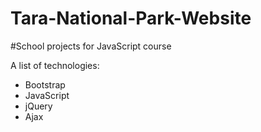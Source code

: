 # Tara-National-Park-Website
#School projects for JavaScript course

A list of technologies:
- Bootstrap
- JavaScript
- jQuery
- Ajax
